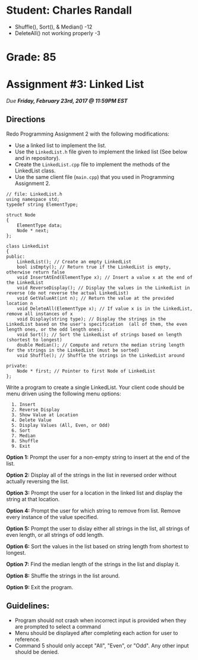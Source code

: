 # Student: Charles Randall

- Shuffle(), Sort(),  & Median() -12
- DeleteAll() not working properly -3

# Grade: 85

# Assignment #3: Linked List

*Due **Friday, February 23rd, 2017 @ 11:59PM EST***

## Directions
Redo Programming Assignment 2 with the following modifications: 
-	Use a linked list to implement the list. 
-	Use the `LinkedList.h` file given to implement the linked list (See below and in repository).
-	Create the `LinkedList.cpp` file to implement the methods of the LinkedList class.
-	Use the same client file (`main.cpp`) that you used in Programming Assignment 2.

```
// file: LinkedList.h 
using namespace std;
typedef string ElementType;

struct Node
{
    ElementType data; 
    Node * next; 
};

class LinkedList
{
public:
    LinkedList(); // Create an empty LinkedList
    bool isEmpty(); // Return true if the LinkedList is empty, otherwise return false
    void InsertAtEnd(ElementType x); // Insert a value x at the end of the LinkedList
    void ReverseDisplay(); // Display the values in the LinkedList in reverse (do not reverse the actual LinkedList)
    void GetValueAt(int n); // Return the value at the provided location n
    void DeleteAll(ElementType x); // If value x is in the LinkedList, remove all instances of x
    void Display(string type); // Display the strings in the LinkedList based on the user's specification  (all of them, the even length ones, or the odd length ones).
    void Sort(); // Sort the LinkedList of strings based on length (shortest to longest)
    double Median(); // Compute and return the median string length for the strings in the LinkedList (must be sorted)
    void Shuffle(); // Shuffle the strings in the LinkedList around

private:
    Node * first; // Pointer to first Node of LinkedList
};
```

Write a program to create a single LinkedList. Your client code should be menu driven using the following menu options:

```
  1. Insert
  2. Reverse Display
  3. Show Value at Location
  4. Delete Value
  5. Display Values (All, Even, or Odd)
  6. Sort
  7. Median
  8. Shuffle
  9. Exit
```
**Option 1:** Prompt the user for a non-empty string to insert at the end of the list.

**Option 2:** Display all of the strings in the list in reversed order without actually reversing the list.

**Option 3:** Prompt the user for a location in the linked list and display the string at that location.

**Option 4:** Prompt the user for which string to remove from list. Remove every instance of the value specified.

**Option 5:** Prompt the user to dislay either all strings in the list, all strings of even length, or all strings of odd length.

**Option 6:** Sort the values in the list based on string length from shortest to longest.

**Option 7:** Find the median length of the strings in the list and display it.

**Option 8:** Shuffle the strings in the list around.

**Option 9:** Exit the program.

## Guidelines:

- Program should not crash when incorrect input is provided when they are prompted to select a command
- Menu should be displayed after completing each action for user to reference.
- Command 5 should only accept "All", "Even", or "Odd". Any other input should be denied.
